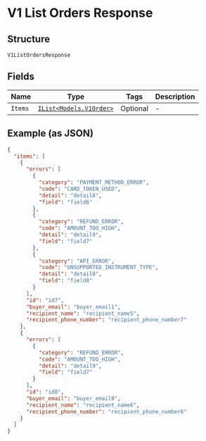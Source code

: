 
# V1 List Orders Response

## Structure

`V1ListOrdersResponse`

## Fields

| Name | Type | Tags | Description |
|  --- | --- | --- | --- |
| `Items` | [`IList<Models.V1Order>`](/doc/models/v1-order.md) | Optional | - |

## Example (as JSON)

```json
{
  "items": [
    {
      "errors": [
        {
          "category": "PAYMENT_METHOD_ERROR",
          "code": "CARD_TOKEN_USED",
          "detail": "detail8",
          "field": "field6"
        },
        {
          "category": "REFUND_ERROR",
          "code": "AMOUNT_TOO_HIGH",
          "detail": "detail9",
          "field": "field7"
        },
        {
          "category": "API_ERROR",
          "code": "UNSUPPORTED_INSTRUMENT_TYPE",
          "detail": "detail0",
          "field": "field8"
        }
      ],
      "id": "id7",
      "buyer_email": "buyer_email1",
      "recipient_name": "recipient_name5",
      "recipient_phone_number": "recipient_phone_number7"
    },
    {
      "errors": [
        {
          "category": "REFUND_ERROR",
          "code": "AMOUNT_TOO_HIGH",
          "detail": "detail9",
          "field": "field7"
        }
      ],
      "id": "id8",
      "buyer_email": "buyer_email0",
      "recipient_name": "recipient_name6",
      "recipient_phone_number": "recipient_phone_number6"
    }
  ]
}
```

